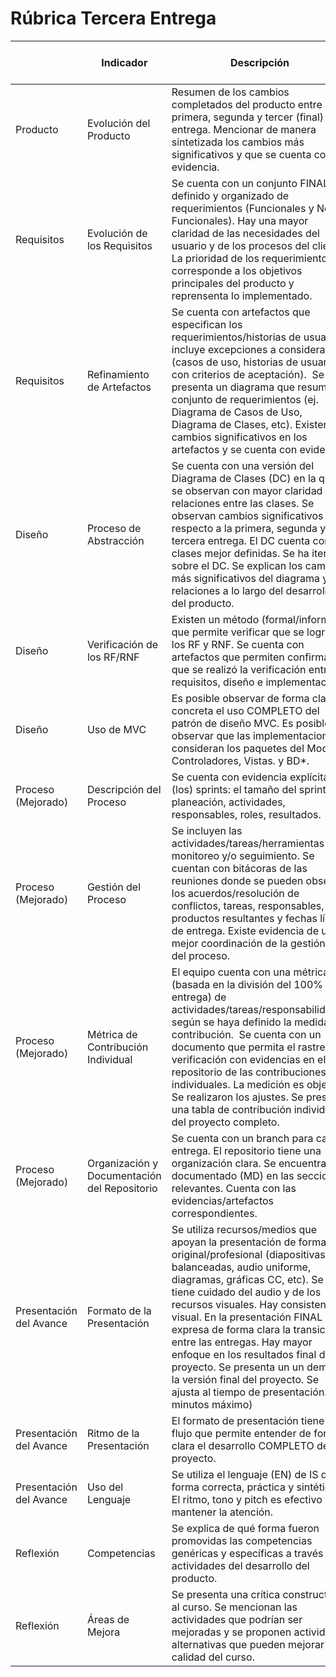 # Rúbrica Tercera Entrega 

| | Indicador | Descripción | URL de evidencia | Rúbrica Nivel (0 - 3)
| --- | --- | --- | --- | --- |
| Producto | Evolución del Producto | Resumen de los cambios completados del producto entre la primera, segunda y tercer (final) entrega. Mencionar de manera sintetizada los cambios más significativos y que se cuenta con evidencia. | https://github.com/JosuehCA/OOP_Team2/blob/TerceraRevision/Documentaci%C3%B3n/Evoluci%C3%B3n%20de%20producto.md |
| Requisitos | Evolución de los Requisitos | Se cuenta con un conjunto FINAL definido y organizado de requerimientos (Funcionales y No Funcionales). Hay una mayor claridad de las necesidades del usuario y de los procesos del cliente. La prioridad de los requerimientos corresponde a los objetivos principales del producto y reprensenta lo implementado. |  https://github.com/JosuehCA/OOP_Team2/blob/TerceraRevision/Documentaci%C3%B3n/Requerimientos.md |
| Requisitos | Refinamiento de Artefactos | Se cuenta con artefactos que especifican los requerimientos/historias de usuario, incluye excepciones a considerar (casos de uso, historias de usuario con criterios de aceptación).  Se presenta un diagrama que resume el conjunto de requerimientos (ej. Diagrama de Casos de Uso, Diagrama de Clases, etc). Existen cambios significativos en los artefactos y se cuenta con evidencia. | https://github.com/JosuehCA/OOP_Team2/blob/TerceraRevision/Documentaci%C3%B3n/Priorizaci%C3%B3n_Artefactos.md |
| Diseño | Proceso de Abstracción | Se cuenta con una versión del Diagrama de Clases (DC) en la que se observan con mayor claridad las relaciones entre las clases. Se observan cambios significativos con respecto a la primera, segunda y tercera entrega. El DC cuenta con clases mejor definidas. Se ha iterado sobre el DC. Se explican los cambios más significativos del diagrama y sus relaciones a lo largo del desarrollo del producto. | https://github.com/JosuehCA/OOP_Team2/blob/TerceraRevision/Documentaci%C3%B3n/Proceso_Abstracci%C3%B3n.md |
| Diseño | Verificación de los RF/RNF | Existen un método (formal/informal) que permite verificar que se lograron los RF y RNF. Se cuenta con artefactos que permiten confirmar que se realizó la verificación entre requisitos, diseño e implementación. | 
| Diseño | Uso de MVC | Es posible observar de forma clara y concreta el uso COMPLETO del patrón de diseño MVC. Es posible observar que las implementaciones consideran los paquetes del Modelo, Controladores, Vistas. y BD*. | https://github.com/JosuehCA/OOP_Team2/tree/TerceraRevision/Springboot_Project/src/main/java/com/example/demo | 
| Proceso (Mejorado) | Descripción del Proceso | Se cuenta con evidencia explícita de (los) sprints: el tamaño del sprint, planeación, actividades, responsables, roles, resultados. |
| Proceso (Mejorado) | Gestión del Proceso | Se incluyen las actividades/tareas/herramientas de monitoreo y/o seguimiento. Se cuentan con bitácoras de las reuniones donde se pueden observar los acuerdos/resolución de conflictos, tareas, responsables, productos resultantes y fechas límite de entrega. Existe evidencia de una mejor coordinación de la gestión y del proceso. | https://github.com/JosuehCA/OOP_Team2/blob/TerceraRevision/Documentaci%C3%B3n/Bitacora_Reuniones.md |
| Proceso (Mejorado) | Métrica de Contribución Individual | El equipo cuenta con una métrica (basada en la división del 100% por entrega) de actividades/tareas/responsabilidades según se haya definido la medida de contribución.  Se cuenta con un documento que permita el rastreo y verificación con evidencias en el repositorio de las contribuciones individuales. La medición es objetiva.  Se realizaron los ajustes. Se presenta una tabla de contribución individual del proyecto completo. | https://github.com/JosuehCA/OOP_Team2/blob/TerceraRevision/Documentaci%C3%B3n/Metrica%20de%20Contribucion.md |
| Proceso (Mejorado) | Organización y Documentación del Repositorio | Se cuenta con un branch para cada entrega. El repositorio tiene una organización clara. Se encuentra documentado (MD) en las secciones relevantes. Cuenta con las evidencias/artefactos correspondientes. | https://github.com/JosuehCA/OOP_Team2/tree/TerceraRevision |
| Presentación del Avance | Formato de la Presentación | Se utiliza recursos/medios que apoyan la presentación de forma original/profesional (diapositivas balanceadas, audio uniforme, diagramas, gráficas CC, etc). Se tiene cuidado del audio y de los recursos visuales. Hay consistencia visual. En la presentación FINAL se expresa de forma clara la transición entre las entregas. Hay mayor enfoque en los resultados final del proyecto. Se presenta un un demo de la versión final del proyecto. Se ajusta al tiempo de presentación. (10 minutos máximo) |
| Presentación del Avance | Ritmo de la Presentación | El formato de presentación tiene un flujo que permite entender de forma clara el desarrollo COMPLETO del proyecto.  |
| Presentación del Avance | Uso del Lenguaje | Se utiliza el lenguaje (EN) de IS de forma correcta, práctica y sintética. El ritmo, tono y pitch es efectivo para mantener la atención. |
| Reflexión | Competencias | Se explica de qué forma fueron promovidas las competencias genéricas y específicas a través de actividades del desarrollo del producto. | https://github.com/JosuehCA/OOP_Team2/blob/TerceraRevision/Documentaci%C3%B3n/Reflexi%C3%B3n.md |
| Reflexión | Áreas de Mejora | Se presenta una crítica constructiva al curso. Se mencionan las actividades que podrían ser mejoradas y se proponen actividades alternativas que pueden mejorar la calidad del curso. | https://github.com/JosuehCA/OOP_Team2/blob/TerceraRevision/Documentaci%C3%B3n/Reflexi%C3%B3n.md |
